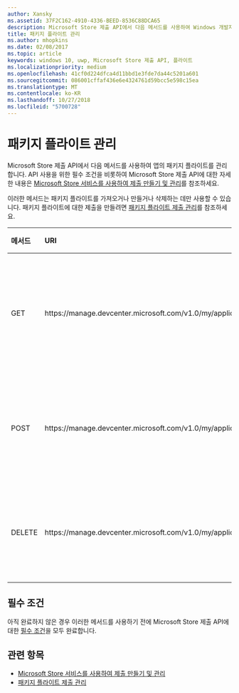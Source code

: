 ```yaml
---
author: Xansky
ms.assetid: 37F2C162-4910-4336-BEED-8536C88DCA65
description: Microsoft Store 제출 API에서 다음 메서드를 사용하여 Windows 개발자 센터 계정에 등록된 앱을 위한 패키지 플라이트를 관리합니다.
title: 패키지 플라이트 관리
ms.author: mhopkins
ms.date: 02/08/2017
ms.topic: article
keywords: windows 10, uwp, Microsoft Store 제출 API, 플라이트
ms.localizationpriority: medium
ms.openlocfilehash: 41cf0d224dfca4d11bbd1e3fde7da44c5201a601
ms.sourcegitcommit: 086001cffaf436e6e4324761d59bcc5e598c15ea
ms.translationtype: MT
ms.contentlocale: ko-KR
ms.lasthandoff: 10/27/2018
ms.locfileid: "5700728"
---
```

# <a name="manage-package-flights"></a>패키지 플라이트 관리

Microsoft Store 제출 API에서 다음 메서드를 사용하여 앱의 패키지 플라이트를 관리합니다. API 사용을 위한 필수 조건을 비롯하여 Microsoft Store 제출 API에 대한 자세한 내용은 [Microsoft Store 서비스를 사용하여 제출 만들기 및 관리](create-and-manage-submissions-using-windows-store-services.md)를 참조하세요.

이러한 메서드는 패키지 플라이트를 가져오거나 만들거나 삭제하는 데만 사용할 수 있습니다. 패키지 플라이트에 대한 제출을 만들려면 [패키지 플라이트 제출 관리](manage-flight-submissions.md)를 참조하세요.

<table>
<colgroup>
<col width="10%" />
<col width="30%" />
<col width="60%" />
</colgroup>
<thead>
<tr class="header">
<th align="left">메서드</th>
<th align="left">URI</th>
<th align="left">설명</th>
</tr>
</thead>
<tbody>
<tr>
<td align="left">GET</td>
<td align="left">https://manage.devcenter.microsoft.com/v1.0/my/applications/{applicationId}/flights/{flightId}</td>
<td align="left"><a href="get-a-flight.md">패키지 플라이트 가져오기</a></td>
</tr>
<tr>
<td align="left">POST</td>
<td align="left">https://manage.devcenter.microsoft.com/v1.0/my/applications/{applicationId}/flights</td>
<td align="left"><a href="create-a-flight.md">패키지 플라이트 만들기</a></td>
</tr>
<tr>
<td align="left">DELETE</td>
<td align="left">https://manage.devcenter.microsoft.com/v1.0/my/applications/{applicationId}/flights/{flightId}</td>
<td align="left"><a href="delete-a-flight.md">패키지 플라이트 삭제</a></td>
</tr>
</tbody>
</table>

## <a name="prerequisites"></a>필수 조건

아직 완료하지 않은 경우 이러한 메서드를 사용하기 전에 Microsoft Store 제출 API에 대한 [필수 조건](create-and-manage-submissions-using-windows-store-services.md#prerequisites)을 모두 완료합니다.

## <a name="related-topics"></a>관련 항목

* [Microsoft Store 서비스를 사용하여 제출 만들기 및 관리](create-and-manage-submissions-using-windows-store-services.md)
* [패키지 플라이트 제출 관리](manage-flight-submissions.md)
